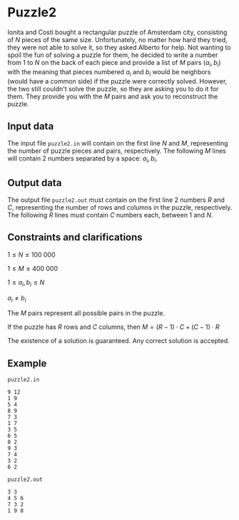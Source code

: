 # Puzzle2

Ionita and Costi bought a rectangular puzzle of Amsterdam city, consisting of $N$ pieces of the same size. Unfortunately, no matter how hard they tried, they were not able to solve it, so they asked Alberto for help. Not wanting to spoil the fun of solving a puzzle for them, he decided to write a number from $1$ to $N$ on the back of each piece and provide a list of $M$ pairs $(a_i, b_i)$ with the meaning that pieces numbered $a_i$ and $b_i$ would be neighbors (would have a common side) if the puzzle were correctly solved. However, the two still couldn't solve the puzzle, so they are asking you to do it for them. They provide you with the $M$ pairs and ask you to reconstruct the puzzle.

## Input data

The input file `puzzle2.in` will contain on the first line $N$ and $M$, representing the number of puzzle pieces and pairs, respectively. The following $M$ lines will contain 2 numbers separated by a space: $a_i, b_i$.

## Output data

The output file `puzzle2.out` must contain on the first line 2 numbers $R$ and $C$, representing the number of rows and columns in the puzzle, respectively. The following $R$ lines must contain $C$ numbers each, between $1$ and $N$.

## Constraints and clarifications

$1 \leq N \leq 100\ 000$

$1 \leq M \leq 400\ 000$

$1 \leq a_i, b_i \leq N$

$a_i \ne b_i$

The $M$ pairs represent all possible pairs in the puzzle.

If the puzzle has $R$ rows and $C$ columns, then $M = (R - 1) \cdot C + (C - 1) \cdot R$

The existence of a solution is guaranteed. Any correct solution is accepted.

## Example

`puzzle2.in`
```
9 12
1 9
5 4
8 9
7 3
1 7
3 5
6 5
8 2
9 3
7 4
3 2
6 2
```
`puzzle2.out`
```
3 3
4 5 6
7 3 2
1 9 8
```